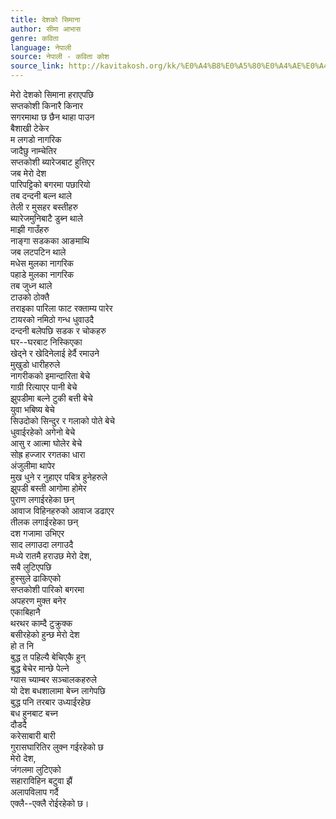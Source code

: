 ```yaml
---
title: देशको सिमाना
author: सीमा आभास
genre: कविता
language: नेपाली
source: नेपाली - कविता कोश
source_link: http://kavitakosh.org/kk/%E0%A4%B8%E0%A5%80%E0%A4%AE%E0%A4%BE_%E0%A4%86%E0%A4%AD%E0%A4%BE%E0%A4%B8
---
```


मेरो देशको सिमाना हराएपछि  
सप्तकोशी किनारै किनार  
सगरमाथा छ छैन थाहा पाउन  
बैशाखी टेकेर  
म लगडो नागरिक  
जादैछु नाम्चेतिर  
सप्तकोशी ब्यारेजबाट हुत्तिएर  
जब मेरो देश  
पारिपट्टिको बगरमा पछारियो  
तब दन्दनी बल्न थाले  
तेली र मुसहर बस्तीहरु  
ब्यारेजमुनिबाटै डुब्न थाले  
माझी गाउँहरु  
नाङ्गा सडकका आङमाथि  
जब लटपटिन थाले  
मधेस मुलका नागरिक  
पहाडे मुलका नागरिक  
तब जुध्न थाले  
टाउको ठोक्तै  
तराइका पारिला फाट रक्ताम्य पारेर  
टायरको नमिठो गन्ध धुवाउदै  
दन्दनी बलेपछि सडक र चोकहरु  
घर--घरबाट निस्किएका  
खेद्ने र खेदिनेलाई हेर्दै रमाउने  
मुखुडो धारीहरुले  
नागरीकको इमान्दारिता बेचे  
गाग्री रित्याएर पानी बेचे  
झुपडीमा बल्ने टुकी बत्ती बेचे  
युवा भबिष्य बेचे  
सिउदोको सिन्दुर र गलाको पोते बेचे  
धुवाईरहेको अगेनो बेचे  
आसु र आत्मा घोलेर बेचे  
सोह्र हज्जार रगतका धारा  
अंजुलीमा थापेर  
मुख धुने र नुहाएर पबित्र हुनेहरुले  
झुपडी बस्ती आगोमा होमेर  
पुराण लगाईरहेका छन्  
आवाज विहिनहरुको आवाज डढाएर  
तीलक लगाईरहेका छन्  
दश गजामा उभिएर  
साद लगाउदा लगाउदै  
मध्ये रातमै हराउछ मेरो देश,  
सबै लुटिएपछि  
हुस्सुले ढाकिएको  
सप्तकोशी पारिको बगरमा  
अपहरण मुक्त बनेर  
एकाबिहानै  
थरथर काम्दै टुक्रुक्क  
बसीरहेको हुन्छ मेरो देश  
हो त नि  
बुद्ध त पहिल्यै बेचिएकै हुन्  
बुद्ध बेचेर मान्छे पेल्ने  
ग्यास च्याम्बर सञ्चालकहरुले  
यो देश बधशालामा बेच्न लागेपछि  
बुद्ध पनि तरबार उध्याईरहेछ  
बध हुनबाट बच्न  
दौडदै  
करेसाबारी बारी  
गुरासघारितिर लुक्न गईरहेको छ  
मेरो देश,  
जंगलमा लुटिएको  
सहाराविहिन बटुवा झैं  
अलापविलाप गर्दै  
एक्लै--एक्लै रोईरहेको छ।
